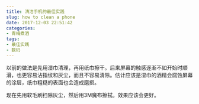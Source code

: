 ```yaml
---
title: 清洁手机的最佳实践
slug: how to clean a phone
date: 2017-12-03 22:51:42
categories:
- 青梅煮酒
tags:
- 最佳实践
- 数码
---
```

以前的做法是先用湿巾清理，再用纸巾擦干。后来屏幕的触感逐渐不如开始时顺滑，也更容易沾指纹和灰尘，而且不容易清除。估计应该是湿巾的酒精会腐蚀屏幕的涂层，纸巾粗糙的表面也会造成磨损。

现在先用软毛刷扫除灰尘，然后用3M魔布擦拭。效果应该会更好。

